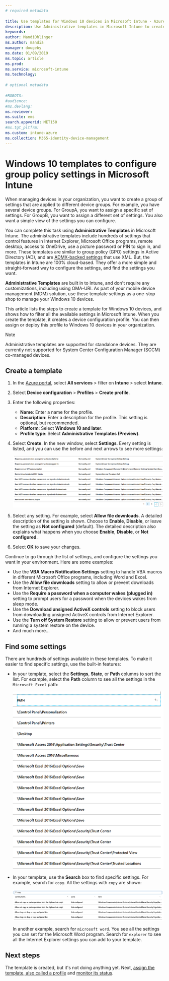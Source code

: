 ```yaml
---
# required metadata

title: Use templates for Windows 10 devices in Microsoft Intune - Azure | Microsoft Docs
description: Use Administrative templates in Microsoft Intune to create groups of settings for Windows 10 devices. Use these settings in a device configuration profile to control Office programs, secure features in Internet Explorer, control access to OneDrive, use remote desktop features, enable AutoPlay, set power management settings, use HTTP printing, use different user logon options, and control the event log size.
keywords:
author: MandiOhlinger
ms.author: mandia
manager: dougeby
ms.date: 01/09/2019
ms.topic: article
ms.prod:
ms.service: microsoft-intune
ms.technology:

# optional metadata

#ROBOTS:
#audience:
#ms.devlang:
ms.reviewer:
ms.suite: ems
search.appverid: MET150
#ms.tgt_pltfrm:
ms.custom: intune-azure
ms.collection: M365-identity-device-management
---
```


# Windows 10 templates to configure group policy settings in Microsoft Intune

When managing devices in your organization, you want to create a group of settings that are applied to different device groups. For example, you have several device groups. For GroupA, you want to assign a specific set of settings. For GroupB, you want to assign a different set of settings. You also want a simple view of the settings you can configure.

You can complete this task using **Administrative Templates** in Microsoft Intune. The administrative templates include hundreds of settings that control features in Internet Explorer, Microsoft Office programs, remote desktop, access to OneDrive, use a picture password or PIN to sign in, and more. These templates are similar to group policy (GPO) settings in Active Directory (AD), and are [ADMX-backed settings](https://docs.microsoft.com/windows/client-management/mdm/understanding-admx-backed-policies) that use XML. But, the templates in Intune are 100% cloud-based. They offer a more simple and straight-forward way to configure the settings, and find the settings you want.

**Administrative Templates** are built in to Intune, and don't require any customizations, including using OMA-URI. As part of your mobile device management (MDM) solution, use these template settings as a one-stop shop to manage your Windows 10 devices.

This article lists the steps to create a template for Windows 10 devices, and shows how to filter all the available settings in Microsoft Intune. When you create the template, it creates a device configuration profile. You can then assign or deploy this profile to Windows 10 devices in your organization.

> [!NOTE]
> Administrative templates are supported for standalone devices. They are currently not supported for System Center Configuration Manager (SCCM) co-managed devices.

## Create a template

1. In the [Azure portal](https://portal.azure.com), select **All services** > filter on **Intune** > select **Intune**.
2. Select **Device configuration** > **Profiles** > **Create profile**.
3. Enter the following properties:

    - **Name**: Enter a name for the profile.
    - **Description**: Enter a description for the profile. This setting is optional, but recommended.
    - **Platform**: Select **Windows 10 and later**.
    - **Profile type**: Select **Administrative Templates (Preview)**.

4. Select **Create**. In the new window, select **Settings**. Every setting is listed, and you can use the before and next arrows to see more settings:

    ![See a sample list of settings and use previous and next buttons](./media/administrative-templates-windows/sample-settings-list-next-page.png)

5. Select any setting. For example, select **Allow file downloads**. A detailed description of the setting is shown. Choose to **Enable**, **Disable**, or leave the setting as **Not configured** (default). The detailed description also explains what happens when you choose **Enable**, **Disable**, or **Not configured**.
6. Select **OK** to save your changes.

Continue to go through the list of settings, and configure the settings you want in your environment. Here are some examples:

- Use the **VBA Macro Notification Settings** setting to handle VBA macros in different Microsoft Office programs, including Word and Excel.
- Use the **Allow file downloads** setting to allow or prevent downloads from Internet Explorer.
- Use the **Require a password when a computer wakes (plugged in)** setting to prompt users for a password when the devices wakes from sleep mode.
- Use the **Download unsigned ActiveX controls** setting to block users from downloading unsigned ActiveX controls from Internet Explorer.
- Use the **Turn off System Restore** setting to allow or prevent users from running a system restore on the device.
- And much more...

## Find some settings

There are hundreds of settings available in these templates. To make it easier to find specific settings, use the built-in features:

- In your template, select the **Settings**, **State**, or **Path** columns to sort the list. For example, select the **Path** column to see all the settings in the `Microsoft Excel` path:

  ![Click Path to sort alphabetically](./media/administrative-templates-windows/path-filter-shows-excel-options.png)

- In your template, use the **Search** box to find specific settings. For example, search for `copy`. All the settings with `copy` are shown:

  ![Click Path to sort alphabetically](./media/administrative-templates-windows/search-copy-settings.png)

  In another example, search for `microsoft word`. You see all the settings you can set for the Microsoft Word program. Search for `explorer` to see all the Internet Explorer settings you can add to your template.

## Next steps

The template is created, but it's not doing anything yet. Next, [assign the template, also called a profile](device-profile-assign.md) and [monitor its status](device-profile-monitor.md).
